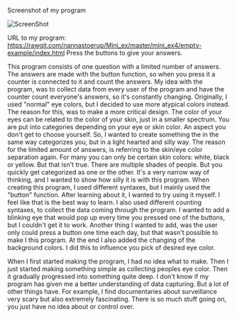 Screenshot of my program 

![ScreenShot](https://github.com/nannastoerup/Mini_ex/blob/master/mini_ex4/screenshot%20mini_ex4.png)

URL to my program: https://rawgit.com/nannastoerup/Mini_ex/master/mini_ex4/empty-example/index.html 
Press the buttons to give your answers. 

This program consists of one question with a limited number of answers. The answers are made with the button function, so when you press it a counter is connected to it and count the answers. My idea with the program, was to collect data from every user of the program and have the counter count everyone's answers, so it's constantly changing. Originally, I used "normal" eye colors, but I decided to use more atypical colors instead. The reason for this, was to make a more critical design. The color of your eyes can be related to the color of your skin, just in a smaller spectrum. You are put into categories depending on your eye or skin color. An aspect you don't get to choose yourself. So, I wanted to create something the in the same way categorizes you, but in a light hearted and silly way. The reason for the limited amount of answers, is referring to the skin/eye color separation again. For many you can only be certain skin colors: white, black or yellow. But that isn't true. There are multiple shades of people. But you quickly get categorized as one or the other. It's a very narrow way of thinking, and I wanted to show how silly it is with this program. 
When creating this program, I used different syntaxes, but I mainly used the "button" function. After learning about it, I wanted to try using it myself. I feel like that is the best way to learn. I also used different counting syntaxes, to collect the data coming through the program. I wanted to add a blinking eye that would pop up every time you pressed one of the buttons, but I couldn't get it to work. Another thing I wanted to add, was the user only could press a button one time each day, but that wasn't possible to make I this program. At the end I also added the changing of the background colors. I did this to influence you pick of desired eye color.

When I first started making the program, I had no idea what to make. Then I just started making something simple as collecting peoples eye color. Then it gradually progressed into something quite deep. I don't know if my program has given me a better understanding of data capturing. But a lot of other things have. For example, I find documentaries about surveillance very scary but also extremely fascinating. There is so much stuff going on, you just have no idea about or control over. 
